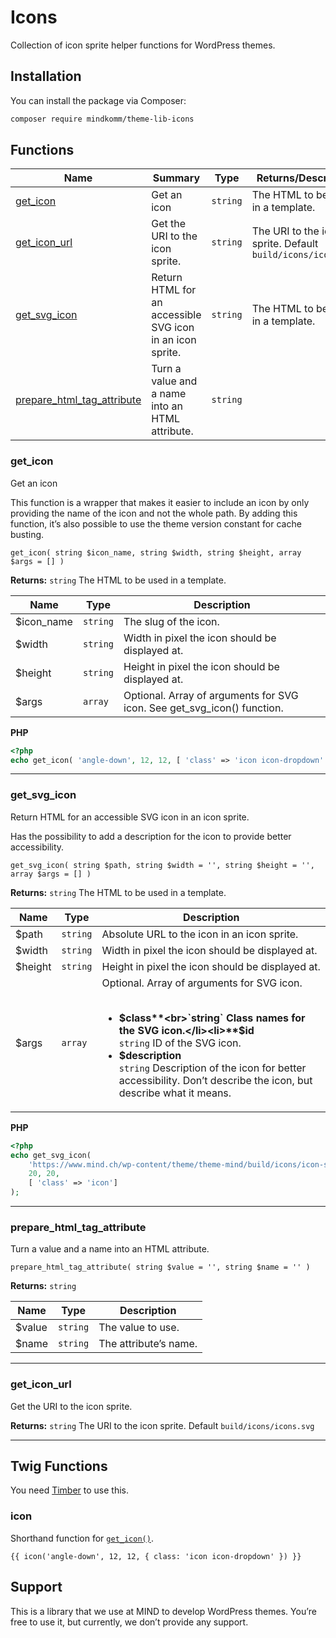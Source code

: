 # Icons

Collection of icon sprite helper functions for WordPress themes.

## Installation

You can install the package via Composer:

```bash
composer require mindkomm/theme-lib-icons
```

## Functions
| Name | Summary | Type | Returns/Description |
| --- | --- | --- | --- |
| [get_icon](#get_icon) | Get an icon | `string` | The HTML to be used in a template. |
| [get_icon_url](#get_icon_url) | Get the URI to the icon sprite. | `string` | The URI to the icon sprite. Default `build/icons/icons.svg` |
| [get_svg_icon](#get_svg_icon) | Return HTML for an accessible SVG icon in an icon sprite. | `string` | The HTML to be used in a template. |
| [prepare_html_tag_attribute](#prepare_html_tag_attribute) | Turn a value and a name into an HTML attribute. | `string` |  |

### get\_icon

<p class="summary">Get an icon</p>

This function is a wrapper that makes it easier to include an icon by only providing the name of the icon and
not the whole path. By adding this function, it’s also possible to use the theme version constant for cache
busting.

`get_icon( string $icon_name, string $width, string $height, array $args = [] )`

**Returns:** `string` The HTML to be used in a template.

| Name | Type | Description |
| --- | --- | --- |
| $icon_name | `string` | The slug of the icon. |
| $width | `string` | Width in pixel the icon should be displayed at. |
| $height | `string` | Height in pixel the icon should be displayed at. |
| $args | `array` | Optional. Array of arguments for SVG icon. See get_svg_icon() function. |

**PHP**

```php
<?php
echo get_icon( 'angle-down', 12, 12, [ 'class' => 'icon icon-dropdown' ] );
```

---

### get\_svg\_icon

<p class="summary">Return HTML for an accessible SVG icon in an icon sprite.</p>

Has the possibility to add a description for the icon to provide better accessibility.

`get_svg_icon( string $path, string $width = '', string $height = '', array $args = [] )`

**Returns:** `string` The HTML to be used in a template.

| Name | Type | Description |
| --- | --- | --- |
| $path | `string` | Absolute URL to the icon in an icon sprite. |
| $width | `string` | Width in pixel the icon should be displayed at. |
| $height | `string` | Height in pixel the icon should be displayed at. |
| $args | `array` | Optional. Array of arguments for SVG icon.<br><br><ul><li>**$class**<br>`string` Class names for the SVG icon.</li><li>**$id**<br>`string` ID of the SVG icon.</li><li>**$description**<br>`string` Description of the icon for better accessibility. Don’t describe the icon, but describe what it means.</li></ul> |

**PHP**

```php
<?php
echo get_svg_icon(
    'https://www.mind.ch/wp-content/theme/theme-mind/build/icons/icon-sprite.svg#arrow-right',
    20, 20,
    [ 'class' => 'icon']
);
```

---

### prepare\_html\_tag\_attribute

<p class="summary">Turn a value and a name into an HTML attribute.</p>

`prepare_html_tag_attribute( string $value = '', string $name = '' )`

**Returns:** `string` 

| Name | Type | Description |
| --- | --- | --- |
| $value | `string` | The value to use. |
| $name | `string` | The attribute’s name. |

---

### get\_icon\_url

<p class="summary">Get the URI to the icon sprite.</p>

**Returns:** `string` The URI to the icon sprite. Default `build/icons/icons.svg`

---

## Twig Functions

You need [Timber](https://github.com/timber/timber) to use this.

### icon

Shorthand function for [`get_icon()`](#get_icon).

```twig
{{ icon('angle-down', 12, 12, { class: 'icon icon-dropdown' }) }}
```

## Support

This is a library that we use at MIND to develop WordPress themes. You’re free to use it, but currently, we don’t provide any support. 
